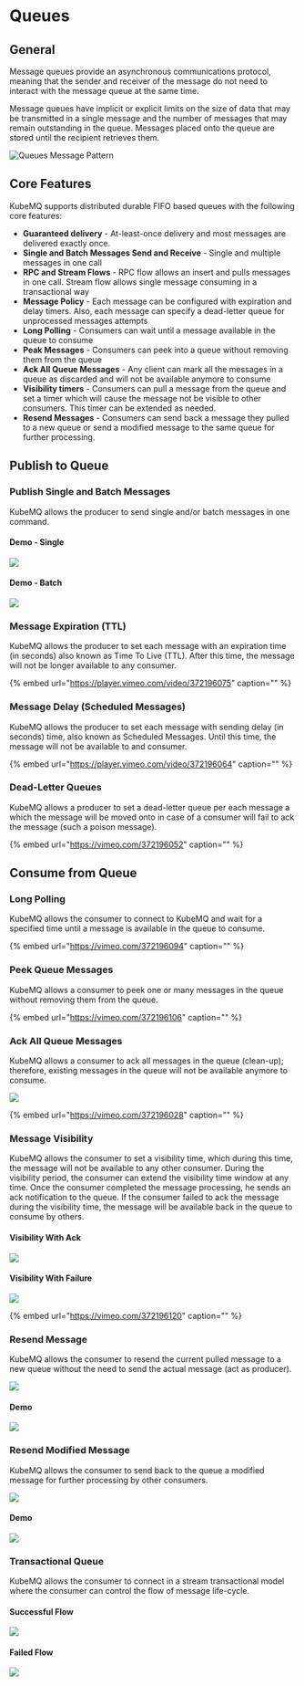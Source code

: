 # Queues

## General

Message queues provide an asynchronous communications protocol, meaning that the sender and receiver of the message do not need to interact with the message queue at the same time.

Message queues have implicit or explicit limits on the size of data that may be transmitted in a single message and the number of messages that may remain outstanding in the queue. Messages placed onto the queue are stored until the recipient retrieves them.

![Queues Message Pattern](../../.gitbook/assets/queue.png)

## Core Features

KubeMQ supports distributed durable FIFO based queues with the following core features:

* **Guaranteed delivery** - At-least-once delivery and most messages are delivered exactly once.
* **Single and Batch Messages Send and Receive** - Single and multiple messages in one call
* **RPC and Stream Flows** - RPC flow allows an insert and pulls messages in one call. Stream flow allows single message consuming in a transactional way
* **Message Policy** - Each message can be configured with expiration and delay timers. Also, each message can specify a dead-letter queue for unprocessed messages attempts
* **Long Polling** - Consumers can wait until a message available in the queue to consume
* **Peak Messages** - Consumers can peek into a queue without removing them from the queue
* **Ack All Queue Messages** - Any client can mark all the messages in a queue as discarded and will not be available anymore to consume
* **Visibility timers** - Consumers can pull a message from the queue and set a timer which will cause the message not be visible to other consumers. This timer can be extended as needed.
* **Resend Messages** - Consumers can send back a message they pulled to a new queue or send a modified message to the same queue for further processing.

## Publish to Queue

### Publish Single and Batch Messages

KubeMQ allows the producer to send single and/or batch messages in one command.

#### Demo - Single

![](../../.gitbook/assets/kubemqctl-queue-send-receive.gif)

#### Demo - Batch

![](../../.gitbook/assets/kubemqctl-queue-send-receive-batch.gif)

### Message Expiration \(TTL\)

KubeMQ allows the producer to set each message with an expiration time \(in seconds\) also known as Time To Live \(TTL\). After this time, the message will not be longer available to any consumer.

{% embed url="https://player.vimeo.com/video/372196075" caption="" %}

### Message Delay \(Scheduled Messages\)

KubeMQ allows the producer to set each message with sending delay \(in seconds\) time, also known as Scheduled Messages. Until this time, the message will not be available to and consumer.

{% embed url="https://player.vimeo.com/video/372196064" caption="" %}

### Dead-Letter Queues

KubeMQ allows a producer to set a dead-letter queue per each message a which the message will be moved onto in case of a consumer will fail to ack the message \(such a poison message\).

{% embed url="https://vimeo.com/372196052" caption="" %}

## Consume from Queue

### Long Polling

KubeMQ allows the consumer to connect to KubeMQ and wait for a specified time until a message is available in the queue to consume.

{% embed url="https://vimeo.com/372196094" caption="" %}

### Peek Queue Messages

KubeMQ allows a consumer to peek one or many messages in the queue without removing them from the queue.

{% embed url="https://vimeo.com/372196106" caption="" %}

### Ack All Queue Messages

KubeMQ allows a consumer to ack all messages in the queue \(clean-up\); therefore, existing messages in the queue will not be available anymore to consume.

![](../../.gitbook/assets/queue-ack-all.png)

{% embed url="https://vimeo.com/372196028" caption="" %}

### Message Visibility

KubeMQ allows the consumer to set a visibility time, which during this time, the message will not be available to any other consumer. During the visibility period, the consumer can extend the visibility time window at any time. Once the consumer completed the message processing, he sends an ack notification to the queue. If the consumer failed to ack the message during the visibility time, the message will be available back in the queue to consume by others.

#### Visibility With Ack

![](../../.gitbook/assets/queue-visibility-ack.png)

#### Visibility With Failure

![](../../.gitbook/assets/queue-visibility-reject.png)

{% embed url="https://vimeo.com/372196120" caption="" %}

### Resend Message

KubeMQ allows the consumer to resend the current pulled message to a new queue without the need to send the actual message \(act as producer\).

![](../../.gitbook/assets/queue-resend.png)

#### Demo

![](../../.gitbook/assets/kubemqctl-queue-stream-resend-queue.gif)

### Resend Modified Message

KubeMQ allows the consumer to send back to the queue a modified message for further processing by other consumers.

![](../../.gitbook/assets/queue-resend-new.png)

#### Demo

![](../../.gitbook/assets/kubemqctl-queue-stream-resend-new.gif)

### Transactional Queue

KubeMQ allows the consumer to connect in a stream transactional model where the consumer can control the flow of message life-cycle.

#### Successful Flow

![](../../.gitbook/assets/queue-stream-flow-ok.png)

#### Failed Flow

![](../../.gitbook/assets/queue-stream-flow-fail.png)

